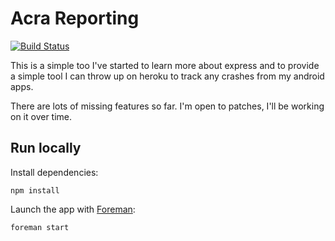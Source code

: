 Acra Reporting
==============

[![Build Status](https://travis-ci.org/halkeye/node-acra-reporter.png)](https://travis-ci.org/halkeye/node-acra-reporter)

This is a simple too I've started to learn more about express and to provide a simple tool I can throw up on heroku to track any crashes from my android apps.

There are lots of missing features so far. I'm open to patches, I'll be working on it over time.

Run locally
-----------

Install dependencies:

    npm install

Launch the app with [Foreman](http://blog.daviddollar.org/2011/05/06/introducing-foreman.html):

    foreman start

